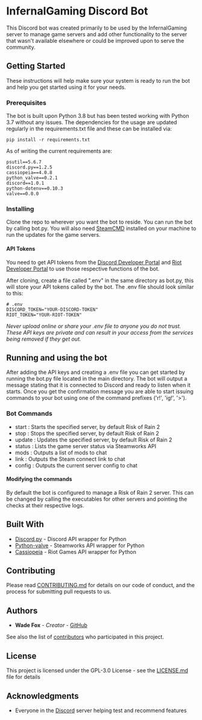 # InfernalGaming Discord Bot

This Discord bot was created primarily to be used by the InfernalGaming server to manage game servers and add other functionality to the server that wasn't available elsewhere or could be improved upon to serve the community.

## Getting Started

These instructions will help make sure your system is ready to run the bot and help you get started using it for your needs.

### Prerequisites

The bot is built upon Python 3.8 but has been tested working with Python 3.7 without any issues. The dependencies for the usage are updated regularly in the requirements.txt file and these can be installed via:

```
pip install -r requirements.txt
```

As of writing the current requirements are:

```
psutil==5.6.7
discord.py==1.2.5
cassiopeia==4.0.8
python_valve==0.2.1
discord==1.0.1
python-dotenv==0.10.3
valve==0.0.0
```

### Installing

Clone the repo to wherever you want the bot to reside. You can run the bot by calling bot.py. You will also need [SteamCMD](https://developer.valvesoftware.com/wiki/SteamCMD) installed on your machine to run the updates for the game servers.

#### API Tokens
You need to get API tokens from the [Discord Developer Portal](https://discordapp.com/developers/docs/intro) and [Riot Developer Portal](https://developer.riotgames.com/) to use those respective functions of the bot.

After cloning, create a file called ".env" in the same directory as bot.py, this will store your API tokens called by the bot. The .env file should look similar to this:

```
# .env
DISCORD_TOKEN="YOUR-DISCORD-TOKEN"
RIOT_TOKEN="YOUR-RIOT-TOKEN"
```

*Never upload online or share your .env file to anyone you do not trust. These API keys are private and can result in your access from the services being removed if they get out.*

## Running and using the bot

After adding the API keys and creating a .env file you can get started by running the bot.py file located in the main directory. The bot will output a message stating that it is connected to Discord and ready to listen when it starts. Once you get the confirmation message you are able to start issuing commands to your bot using one of the command prefixes ('r!', 'ig!', '>').

### Bot Commands

* start : Starts the specified server, by default Risk of Rain 2
* stop : Stops the specified server, by default Risk of Rain 2
* update : Updates the specified server, by default Risk of Rain 2
* status : Lists the game server status via Steamworks API
* mods : Outputs a list of mods to chat
* link : Outputs the Steam connect link to chat
* config : Outputs the current server config to chat

#### Modifying the commands

By default the bot is configured to manage a Risk of Rain 2 server. This can be changed by calling the executables for other servers and pointing the checks at their respective logs.

## Built With

* [Discord.py](https://github.com/Rapptz/discord.py) - Discord API wrapper for Python
* [Python-valve](https://github.com/serverstf/python-valve) - Steamworks API wrapper for Python
* [Cassiopeia](https://github.com/meraki-analytics/cassiopeia) - Riot Games API wrapper for Python

## Contributing

Please read [CONTRIBUTING.md](https://github.com/InfernalPlacebo/ig-bot) for details on our code of conduct, and the process for submitting pull requests to us.

## Authors

* **Wade Fox** - *Creator* - [GitHub](https://github.com/InfernalPlacebo)

See also the list of [contributors](https://github.com/InfernalPlacebo/ig-bot/graphs/contributors) who participated in this project.

## License

This project is licensed under the GPL-3.0 License - see the [LICENSE.md](LICENSE.md) file for details

## Acknowledgments

* Everyone in the [Discord](https://discord.gg/YewZwpc) server helping test and recommend features
